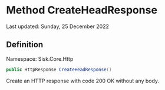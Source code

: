# Method CreateHeadResponse
Last updated: Sunday, 25 December 2022

## Definition
Namespace: Sisk.Core.Http

```csharp
public HttpResponse CreateHeadResponse()
```

Create an HTTP response with code 200 OK without any body.

